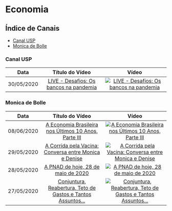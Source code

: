 # Economia

## Índice de Canais

* [Canal USP](#Canal-USP)
* [Monica de Bolle](#Monica-de-Bolle)

### Canal USP

| Data | Título do Vídeo                                                                                      | Vídeo |
| -------|:----------------------------------------------------------------------------------------------------:|:-----:|
| 30/05/2020 | [LIVE - Desafios: Os bancos na pandemia](https://www.youtube.com/watch?v=gYb_FDd7T50) | [![LIVE - Desafios: Os bancos na pandemia](https://img.youtube.com/vi/gYb_FDd7T50/mqdefault.jpg)](http://www.youtube.com/watch?v=gYb_FDd7T50)|

### Monica de Bolle

| Data | Título do Vídeo                                                                                      | Vídeo |
| -------|:---------------------------------------------------------------------------------------------------:|:-----:|
| 08/06/2020 | [A Economia Brasileira nos Últimos 10 Anos, Parte III](https://www.youtube.com/watch?v=3xS9nCkcFGk) | [![A Economia Brasileira nos Últimos 10 Anos, Parte III](https://img.youtube.com/vi/3xS9nCkcFGk/mqdefault.jpg)](http://www.youtube.com/watch?v=3xS9nCkcFGk)|
| 29/05/2020 | [A Corrida pela Vacina: Conversa entre Monica e Denise](https://www.youtube.com/watch?v=WDA8TvNGPeQ) | [![A Corrida pela Vacina: Conversa entre Monica e Denise](https://img.youtube.com/vi/WDA8TvNGPeQ/mqdefault.jpg)](http://www.youtube.com/watch?v=WDA8TvNGPeQ)|
| 28/05/2020 | [A PNAD de hoje, 28 de maio de 2020](https://www.youtube.com/watch?v=4eKc1VGTxOw) | [![A PNAD de hoje, 28 de maio de 2020](https://img.youtube.com/vi/4eKc1VGTxOw/mqdefault.jpg)](http://www.youtube.com/watch?v=4eKc1VGTxOw)|
| 27/05/2020 | [Conjuntura, Reabertura, Teto de Gastos e Tantos Assuntos...](https://www.youtube.com/watch?v=CrSUvB5tizU) | [![Conjuntura, Reabertura, Teto de Gastos e Tantos Assuntos...](https://img.youtube.com/vi/CrSUvB5tizU/mqdefault.jpg)](http://www.youtube.com/watch?v=CrSUvB5tizU)|
